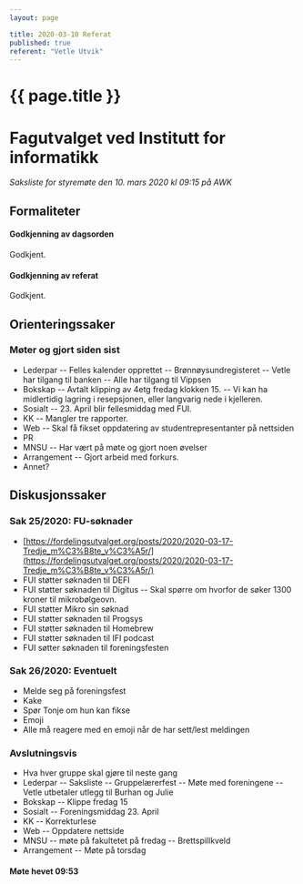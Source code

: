```yaml
---
layout: page

title: 2020-03-10 Referat
published: true
referent: "Vetle Utvik"
---
```

# {{ page.title }}
# Fagutvalget ved Institutt for informatikk
*Saksliste for styremøte den 10. mars 2020 kl 09:15 på AWK*

## Formaliteter

#### Godkjenning av dagsorden

Godkjent.

#### Godkjenning av referat

Godkjent.

## Orienteringssaker

### Møter og gjort siden sist

-   Lederpar
  -- Felles kalender opprettet
-- Brønnøysundregisteret
--   Vetle har tilgang til banken
--   Alle har tilgang til Vippsen
-   Bokskap
--   Avtalt klipping av 4etg fredag klokken 15.
--   Vi kan ha midlertidig lagring i resepsjonen, eller langvarig nede i kjelleren.
-   Sosialt
--   23. April blir fellesmiddag med FUI.
-   KK
--   Mangler tre rapporter.
-   Web
--   Skal få fikset oppdatering av studentrepresentanter på nettsiden
-   PR
-   MNSU
--   Har vært på møte og gjort noen øvelser
-   Arrangement
--   Gjort arbeid med forkurs.
-   Annet?


## Diskusjonssaker

### Sak 25/2020: FU-søknader

-   [https://fordelingsutvalget.org/posts/2020/2020-03-17-Tredje_m%C3%B8te_v%C3%A5r/](https://fordelingsutvalget.org/posts/2020/2020-03-17-Tredje_m%C3%B8te_v%C3%A5r/)
-   FUI støtter søknaden til DEFI
-   FUI støtter søknaden til Digitus
--   Skal spørre om hvorfor de søker 1300 kroner til mikrobølgeovn.
-   FUI støtter Mikro sin søknad
-   FUI støtter søknaden til Progsys
-   FUI støtter søknaden til Homebrew
-   FUI støtter søknaden til IFI podcast
-   FUI søtter søknaden til foreningsfesten

### Sak 26/2020: Eventuelt

-   Melde seg på foreningsfest
-   Kake
-   Spør Tonje om hun kan fikse
-   Emoji
-   Alle må reagere med en emoji når de har sett/lest meldingen
      

### Avslutningsvis

-   Hva hver gruppe skal gjøre til neste gang
-  Lederpar
--   Saksliste
--   Gruppelærerfest
--   Møte med foreningene
--   Vetle utbetaler utlegg til Burhan og Julie
-   Bokskap
--   Klippe fredag 15
-   Sosialt
--   Foreningsmiddag 23. April
-   KK
--   Korrekturlese
-   Web
--  Oppdatere nettside
-   MNSU
--  møte på fakultetet på fredag
--   Brettspillkveld
-   Arrangement
--   Møte på torsdag
    

#### Møte hevet 09:53
